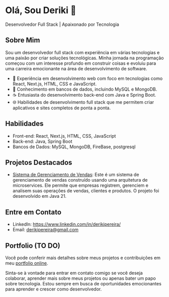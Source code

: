 # Olá, Sou Deriki 👋

Desenvolvedor Full Stack | Apaixonado por Tecnologia

## Sobre Mim

Sou um desenvolvedor full stack com experiência em várias tecnologias e uma paixão por criar soluções tecnológicas. Minha jornada na programação começou com um interesse profundo em construir coisas e evoluiu para uma carreira emocionante na área de desenvolvimento de software.

- 🌟 Experiência em desenvolvimento web com foco em tecnologias como React, Next.js, HTML, CSS e JavaScript.
- 💾 Conhecimento em bancos de dados, incluindo MySQL e MongoDB.
- ☕ Entusiasta do desenvolvimento back-end com Java e Spring Boot.
- 🌐 Habilidades de desenvolvimento full stack que me permitem criar aplicativos e sites completos de ponta a ponta.

## Habilidades

- Front-end: React, Next.js, HTML, CSS, JavaScript
- Back-end: Java, Spring Boot
- Bancos de Dados: MySQL, MongoDB, FireBase, postgresql

## Projetos Destacados

- [Sistema de Gerenciamento de Vendas]([link_do_projeto1](https://github.com/derikipereira/Sistema-de-Gerenciamento-de-Vendas)): Este é um sistema de gerenciamento de vendas construído usando uma arquitetura de microservices. Ele permite que empresas registrem, gerenciem e analisem suas operações de vendas, clientes e produtos. O projeto foi desenvolvido em Java 21.

## Entre em Contato

- LinkedIn: https://www.linkedin.com/in/derikipereira/
- Email: derikipereira@gmail.com

## Portfolio (TO DO)

Você pode conferir mais detalhes sobre meus projetos e contribuições em meu [portfolio online](link_do_seu_portfolio).

Sinta-se à vontade para entrar em contato comigo se você deseja colaborar, aprender mais sobre meus projetos ou apenas bater um papo sobre tecnologia. Estou sempre em busca de oportunidades emocionantes para aprender e crescer como desenvolvedor.
